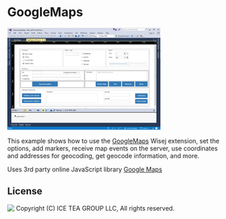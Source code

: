 GoogleMaps
====

<img src="../Support/Images/GoogleMapsExample.png" width="350" height="233">

This example shows how to use the [GoogleMaps](https://github.com/iceteagroup/wisej-extensions/tree/master/Wisej.Web.Ext.GoogleMaps) Wisej extension, set the options, add markers, receive map events on the server, use coordinates and addresses for geocoding, get geocode information, and more.

Uses 3rd party online JavaScript library [Google Maps](https://cloud.google.com/maps-platform/)

License
-------
<img src="http://iceteagroup.com/wp-content/uploads/2017/01/Square-64x64-trasp.png" height="20" align="top"> Copyright (C) ICE TEA GROUP LLC, All rights reserved.
